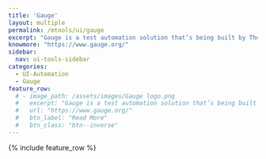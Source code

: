 ```yaml
---
title: 'Gauge'
layout: multiple
permalink: /mtools/ui/gauge
excerpt: "Gauge is a test automation solution that’s being built by ThoughtWorks"
knowmore: "https://www.gauge.org/"
sidebar:
  nav: ui-tools-sidebar
categories:
  - UI-Automation
  - Gauge
feature_row:
  # - image_path: /assets/images/Gauge logo.png
  #   excerpt: "Gauge is a test automation solution that’s being built by ThoughtWorks"
  #   url: "https://www.gauge.org/"
  #   btn_label: "Read More"
  #   btn_class: "btn--inverse"  
---
```

{% include feature_row %}